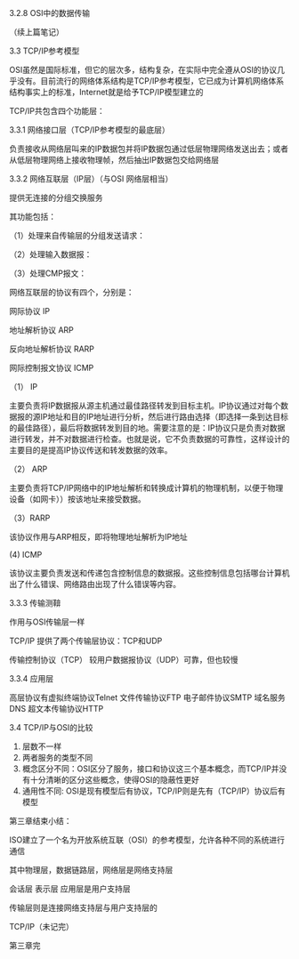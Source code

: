 3.2.8 OSI中的数据传输

（续上篇笔记）

3.3 TCP/IP参考模型

OSI虽然是国际标准，但它的层次多，结构复杂，在实际中完全遵从OSI的协议几乎没有。目前流行的网络体系结构是TCP/IP参考模型，它已成为计算机网络体系结构事实上的标准，Internet就是给予TCP/IP模型建立的

TCP/IP共包含四个功能层：



3.3.1 网络接口层（TCP/IP参考模型的最底层）

负责接收从网络层叫来的IP数据包并将IP数据包通过低层物理网络发送出去；或者从低层物理网络上接收物理帧，然后抽出IP数据包交给网络层



3.3.2 网络互联层（IP层）（与OSI 网络层相当）

提供无连接的分组交换服务

其功能包括：

（1）处理来自传输层的分组发送请求：

（2）处理输入数据报：

（3）处理CMP报文：

网络互联层的协议有四个，分别是：

网际协议 IP

地址解析协议 ARP

反向地址解析协议 RARP

网际控制报文协议 ICMP

（1） IP

主要负责将IP数据报从源主机通过最佳路径转发到目标主机。IP协议通过对每个数据报的源IP地址和目的IP地址进行分析，然后进行路由选择（即选择一条到达目标的最佳路径），最后将数据转发到目的地。需要注意的是：IP协议只是负责对数据进行转发，并不对数据进行检查。也就是说，它不负责数据的可靠性，这样设计的主要目的是提高IP协议传送和转发数据的效率。



（2） ARP

主要负责将TCP/IP网络中的IP地址解析和转换成计算机的物理机制，以便于物理设备（如网卡））按该地址来接受数据。



（3）RARP

该协议作用与ARP相反，即将物理地址解析为IP地址



(4) ICMP

该协议主要负责发送和传递包含控制信息的数据报。这些控制信息包括哪台计算机出了什么错误、网络路由出现了什么错误等内容。





3.3.3 传输测鞥

作用与OSI传输层一样

TCP/IP 提供了两个传输层协议：TCP和UDP

传输控制协议（TCP） 较用户数据报协议（UDP）可靠，但也较慢



3.3.4 应用层

高层协议有虚拟终端协议Telnet 文件传输协议FTP 电子邮件协议SMTP 域名服务DNS 超文本传输协议HTTP

3.4 TCP/IP与OSI的比较

1. 层数不一样
2. 两者服务的类型不同
3. 概念区分不同：OSI区分了服务，接口和协议这三个基本概念，而TCP/IP并没有十分清晰的区分这些概念，使得OSI的隐蔽性更好
4. 通用性不同: OSI是现有模型后有协议，TCP/IP则是先有（TCP/IP）协议后有模型

第三章结束小结：

ISO建立了一个名为开放系统互联（OSI）的参考模型，允许各种不同的系统进行通信

其中物理层，数据链路层，网络层是网络支持层

会话层 表示层 应用层是用户支持层

传输层则是连接网络支持层与用户支持层的

TCP/IP（未记完）

第三章完